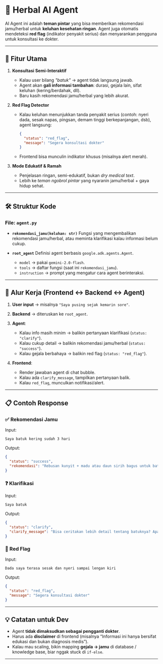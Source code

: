 # 🍃 Herbal AI Agent

AI Agent ini adalah **teman pintar** yang bisa memberikan rekomendasi jamu/herbal untuk **keluhan kesehatan ringan**. Agent juga otomatis mendeteksi **red flag** (indikator penyakit serius) dan menyarankan pengguna untuk konsultasi ke dokter.

---

## 🚀 Fitur Utama

1. **Konsultasi Semi-Interaktif**

   * Kalau user bilang *"batuk"* → agent tidak langsung jawab.
   * Agent akan **gali informasi tambahan**: durasi, gejala lain, sifat keluhan (kering/berdahak, dll).
   * Baru kasih rekomendasi jamu/herbal yang lebih akurat.

2. **Red Flag Detector**

   * Kalau keluhan menunjukkan tanda penyakit serius (contoh: nyeri dada, sesak napas, pingsan, demam tinggi berkepanjangan, dsb), agent langsung:

     ```json
     {
       "status": "red_flag",
       "message": "Segera konsultasi dokter"
     }
     ```
   * Frontend bisa munculin indikator khusus (misalnya alert merah).

3. **Mode Edukatif & Ramah**

   * Penjelasan ringan, semi-edukatif, bukan *dry medical text*.
   * Lebih ke *teman ngobrol pintar* yang nyaranin jamu/herbal + gaya hidup sehat.

---

## 🛠️ Struktur Kode

### File: `agent.py`

* **`rekomendasi_jamu(keluhan: str)`**
  Fungsi yang mengembalikan rekomendasi jamu/herbal, atau meminta klarifikasi kalau informasi belum cukup.

* **`root_agent`**
  Definisi agent berbasis `google.adk.agents.Agent`.

  * `model` → pakai `gemini-2.0-flash`.
  * `tools` → daftar fungsi (saat ini `rekomendasi_jamu`).
  * `instruction` → prompt yang mengatur cara agent berinteraksi.

---

## 📡 Alur Kerja (Frontend ↔ Backend ↔ Agent)

1. **User input** → misalnya `"Saya pusing sejak kemarin sore"`.
2. **Backend** → diteruskan ke `root_agent`.
3. **Agent**:

   * Kalau info masih minim → balikin pertanyaan klarifikasi (`status: "clarify"`).
   * Kalau cukup detail → balikin rekomendasi jamu/herbal (`status: "success"`).
   * Kalau gejala berbahaya → balikin red flag (`status: "red_flag"`).
4. **Frontend**:

   * Render jawaban agent di chat bubble.
   * Kalau ada `clarify_message`, tampilkan pertanyaan balik.
   * Kalau `red_flag`, munculkan notifikasi/alert.

---

## 📋 Contoh Response

### ✅ Rekomendasi Jamu

Input:

```text
Saya batuk kering sudah 3 hari
```

Output:

```json
{
  "status": "success",
  "rekomendasi": "Rebusan kunyit + madu atau daun sirih bagus untuk batuk kering."
}
```

### ❓ Klarifikasi

Input:

```text
Saya batuk
```

Output:

```json
{
  "status": "clarify",
  "clarify_message": "Bisa ceritakan lebih detail tentang batuknya? Apakah kering atau berdahak? Sudah berapa lama?"
}
```

### 🚨 Red Flag

Input:

```text
Dada saya terasa sesak dan nyeri sampai lengan kiri
```

Output:

```json
{
  "status": "red_flag",
  "message": "Segera konsultasi dokter"
}
```

---

## 💡 Catatan untuk Dev

* Agent **tidak dimaksudkan sebagai pengganti dokter**.
* Harus ada **disclaimer** di frontend (misalnya “Informasi ini hanya bersifat edukasi dan bukan diagnosis medis”).
* Kalau mau scaling, bikin mapping **gejala → jamu** di database / knowledge base, biar nggak stuck di `if-else`.

---
